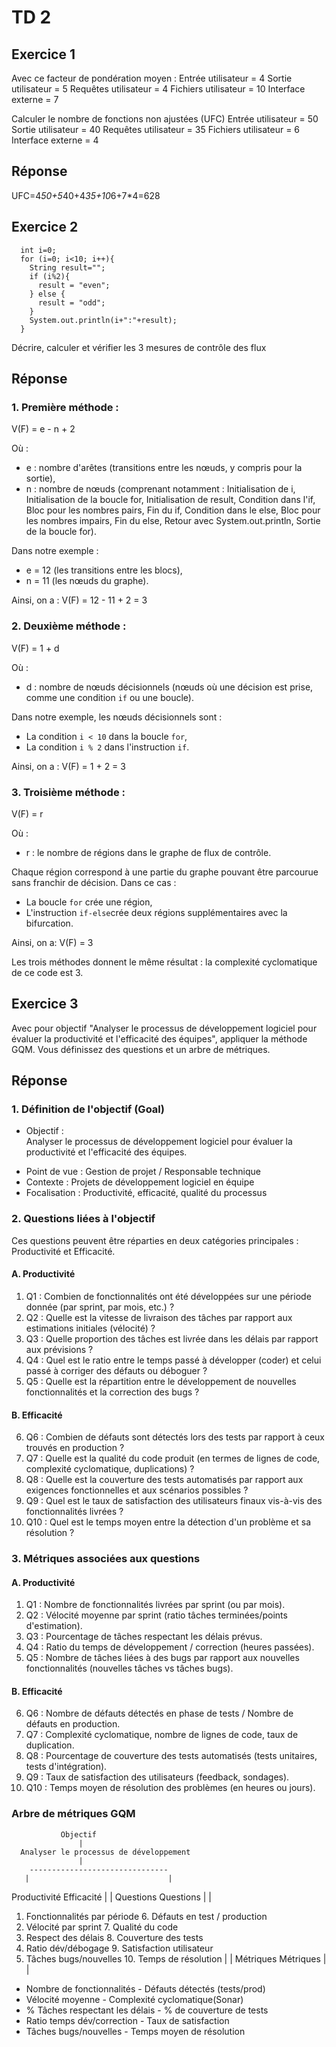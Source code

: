 # TD 2

## Exercice 1
Avec ce facteur de pondération moyen :
Entrée utilisateur = 4
Sortie utilisateur = 5
Requêtes utilisateur = 4
Fichiers utilisateur = 10
Interface externe = 7

Calculer le nombre de fonctions non ajustées (UFC)
Entrée utilisateur = 50
Sortie utilisateur = 40
Requêtes utilisateur = 35
Fichiers utilisateur = 6
Interface externe = 4

## Réponse 

UFC=4*50+5*40+4*35+10*6+7*4=628

## Exercice 2

```
  int i=0;
  for (i=0; i<10; i++){
    String result="";
    if (i%2){
      result = "even";
    } else {
      result = "odd";	
    }
    System.out.println(i+":"+result);
  }
```
Décrire, calculer et vérifier les 3 mesures de contrôle des flux

## Réponse 

### 1. Première méthode :

V(F) = e - n + 2

Où :
- e : nombre d'arêtes (transitions entre les nœuds, y compris pour la sortie),
- n : nombre de nœuds (comprenant notamment :
Initialisation de i,
Initialisation de la boucle for,
Initialisation de result,
Condition dans l'if,
Bloc pour les nombres pairs,
Fin du if,
Condition dans le else,
Bloc pour les nombres impairs,
Fin du else,
Retour avec System.out.println,
Sortie de la boucle for).

Dans notre exemple :
- e = 12 (les transitions entre les blocs),
- n = 11 (les nœuds du graphe).

Ainsi, on a :
V(F) = 12 - 11 + 2 = 3

### 2. Deuxième méthode :
V(F) = 1 + d

Où :
- d : nombre de nœuds décisionnels (nœuds où une décision est prise, comme une condition `if` ou une boucle).

Dans notre exemple, les nœuds décisionnels sont :
- La condition `i < 10` dans la boucle `for`,
- La condition `i % 2` dans l'instruction `if`.

Ainsi, on a :
V(F) = 1 + 2 = 3

### 3. Troisième méthode :
V(F) = r

Où :
- r : le nombre de régions dans le graphe de flux de contrôle.

Chaque région correspond à une partie du graphe pouvant être parcourue sans franchir de décision. Dans ce cas :
- La boucle `for` crée une région,
- L'instruction `if-else`crée deux régions supplémentaires avec la bifurcation.

Ainsi, on a:
V(F) = 3


Les trois méthodes donnent le même résultat : la complexité cyclomatique de ce code est 3.

## Exercice 3

Avec pour objectif "Analyser le processus de développement logiciel pour évaluer la productivité et l'efficacité des équipes", appliquer la méthode GQM.
Vous définissez des questions et un arbre de métriques.

## Réponse 

### 1. Définition de l'objectif (Goal)
- Objectif :  
Analyser le processus de développement logiciel pour évaluer la productivité et l'efficacité des équipes.

* Point de vue : Gestion de projet / Responsable technique
* Contexte : Projets de développement logiciel en équipe
* Focalisation : Productivité, efficacité, qualité du processus

### 2. Questions liées à l'objectif

Ces questions peuvent être réparties en deux catégories principales : Productivité et Efficacité.

#### A. Productivité
1. Q1 : Combien de fonctionnalités ont été développées sur une période donnée (par sprint, par mois, etc.) ?
2. Q2 : Quelle est la vitesse de livraison des tâches par rapport aux estimations initiales (vélocité) ?
3. Q3 : Quelle proportion des tâches est livrée dans les délais par rapport aux prévisions ?
4. Q4 : Quel est le ratio entre le temps passé à développer (coder) et celui passé à corriger des défauts ou déboguer ?
5. Q5 : Quelle est la répartition entre le développement de nouvelles fonctionnalités et la correction des bugs ?

#### B. Efficacité
6. Q6 : Combien de défauts sont détectés lors des tests par rapport à ceux trouvés en production ?
7. Q7 : Quelle est la qualité du code produit (en termes de lignes de code, complexité cyclomatique, duplications) ?
8. Q8 : Quelle est la couverture des tests automatisés par rapport aux exigences fonctionnelles et aux scénarios possibles ?
9. Q9 : Quel est le taux de satisfaction des utilisateurs finaux vis-à-vis des fonctionnalités livrées ?
10. Q10 : Quel est le temps moyen entre la détection d'un problème et sa résolution ?

### 3. Métriques associées aux questions

#### A. Productivité
1. Q1 : Nombre de fonctionnalités livrées par sprint (ou par mois).
2. Q2 : Vélocité moyenne par sprint (ratio tâches terminées/points d'estimation).
3. Q3 : Pourcentage de tâches respectant les délais prévus.
4. Q4 : Ratio du temps de développement / correction (heures passées).
5. Q5 : Nombre de tâches liées à des bugs par rapport aux nouvelles fonctionnalités (nouvelles tâches vs tâches bugs).

#### B. Efficacité
6. Q6 : Nombre de défauts détectés en phase de tests / Nombre de défauts en production.
7. Q7 : Complexité cyclomatique, nombre de lignes de code, taux de duplication.
8. Q8 : Pourcentage de couverture des tests automatisés (tests unitaires, tests d'intégration).
9. Q9 : Taux de satisfaction des utilisateurs (feedback, sondages).
10. Q10 : Temps moyen de résolution des problèmes (en heures ou jours).

### Arbre de métriques GQM


               Objectif
                   |
      Analyser le processus de développement
                   |
        -------------------------------
       |                               |
   Productivité                      Efficacité
       |                               |
   Questions                         Questions
       |                               |
1. Fonctionnalités par période      6. Défauts en test / production
2. Vélocité par sprint              7. Qualité du code
3. Respect des délais               8. Couverture des tests
4. Ratio dév/débogage               9. Satisfaction utilisateur
5. Tâches bugs/nouvelles            10. Temps de résolution
      |                               |
  Métriques                         Métriques
      |                               |
- Nombre de fonctionnalités       - Défauts détectés (tests/prod)
- Vélocité moyenne                - Complexité cyclomatique(Sonar)
- % Tâches respectant les délais  - % de couverture de tests
- Ratio temps dév/correction      - Taux de satisfaction
- Tâches bugs/nouvelles           - Temps moyen de résolution